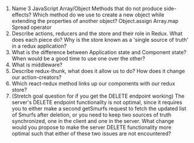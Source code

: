 1. Name 3 JavaScript Array/Object Methods that do not produce side-effects? Which method do we use to create a new object while extending the properties of another object?
   Object.assign
   Array.map
   Spread operator
2. Describe actions, reducers and the store and their role in Redux. What does each piece do? Why is the store known as a 'single source of truth' in a redux application?
3. What is the difference between Application state and Component state? When would be a good time to use one over the other?
4. What is middleware?
5. Describe redux-thunk, what does it allow us to do? How does it change our action-creators?
6. Which react-redux method links up our components with our redux store?
7. (Stretch goal question for if you get the DELETE endpoint working) The server's DELETE endpoint functionality is not optimal, since it requires you to either make a second      getSmurfs request to fetch the updated list of Smurfs after deletion, or you need to keep two sources of truth synchronized, one in the client and one in the server. What       change would you propose to make the server DELETE functionality more optimal such that either of these two issues are not encountered?
